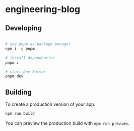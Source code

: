 # engineering-blog

## Developing

```bash

# use pnpm as package manager
npm i -g pnpm

# install dependencies
pnpm i

# start Dev Server
pnpm dev
```

## Building

To create a production version of your app:

```bash
npm run build
```

You can preview the production build with `npm run preview`.